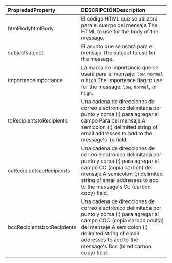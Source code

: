 | <span data-ttu-id="363cc-101">Propiedad</span><span class="sxs-lookup"><span data-stu-id="363cc-101">Property</span></span> | <span data-ttu-id="363cc-102">DESCRIPCIÓN</span><span class="sxs-lookup"><span data-stu-id="363cc-102">Description</span></span> |
| :--- | :--- |
| <span data-ttu-id="363cc-103">htmlBody</span><span class="sxs-lookup"><span data-stu-id="363cc-103">htmlBody</span></span>   | <span data-ttu-id="363cc-104">El código HTML que se utilizará para el cuerpo del mensaje.</span><span class="sxs-lookup"><span data-stu-id="363cc-104">The HTML to use for the body of the message.</span></span> |
| <span data-ttu-id="363cc-105">subject</span><span class="sxs-lookup"><span data-stu-id="363cc-105">subject</span></span>    | <span data-ttu-id="363cc-106">El asunto que se usará para el mensaje.</span><span class="sxs-lookup"><span data-stu-id="363cc-106">The subject to use for the message.</span></span> |
| <span data-ttu-id="363cc-107">importance</span><span class="sxs-lookup"><span data-stu-id="363cc-107">importance</span></span> | <span data-ttu-id="363cc-108">La marca de importancia que se usará para el mensaje: `low`, `normal` o `high`.</span><span class="sxs-lookup"><span data-stu-id="363cc-108">The importance flag to use for the message: `low`, `normal`, or `high`.</span></span> |
| <span data-ttu-id="363cc-109">toRecipients</span><span class="sxs-lookup"><span data-stu-id="363cc-109">toRecipients</span></span> | <span data-ttu-id="363cc-110">Una cadena de direcciones de correo electrónico delimitada por punto y coma (;) para agregar al campo Para del mensaje.</span><span class="sxs-lookup"><span data-stu-id="363cc-110">A semicolon (;) delimited string of email addresses to add to the message's To field.</span></span> |
| <span data-ttu-id="363cc-111">ccRecipients</span><span class="sxs-lookup"><span data-stu-id="363cc-111">ccRecipients</span></span> | <span data-ttu-id="363cc-112">Una cadena de direcciones de correo electrónico delimitada por punto y coma (;) para agregar al campo CC (copia carbón) del mensaje.</span><span class="sxs-lookup"><span data-stu-id="363cc-112">A semicolon (;) delimited string of email addresses to add to the message's Cc (carbon copy) field.</span></span> |
| <span data-ttu-id="363cc-113">bccRecipients</span><span class="sxs-lookup"><span data-stu-id="363cc-113">bccRecipients</span></span> | <span data-ttu-id="363cc-114">Una cadena de direcciones de correo electrónico delimitada por punto y coma (;) para agregar al campo CCO (copia carbón oculta) del mensaje.</span><span class="sxs-lookup"><span data-stu-id="363cc-114">A semicolon (;) delimited string of email addresses to add to the message's Bcc (blind carbon copy) field.</span></span> |
